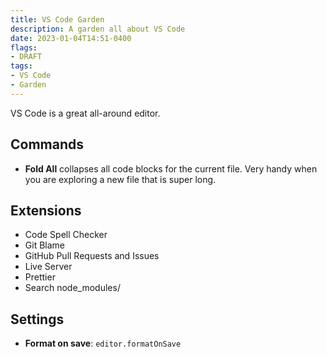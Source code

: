 ```yaml
---
title: VS Code Garden
description: A garden all about VS Code
date: 2023-01-04T14:51-0400
flags:
- DRAFT
tags:
- VS Code
- Garden
---
```

VS Code is a great all-around editor.

## Commands

- **Fold All** collapses all code blocks for the current file. Very handy when you are exploring a new file that is super long.

## Extensions

- Code Spell Checker
- Git Blame
- GitHub Pull Requests and Issues
- Live Server
- Prettier
- Search node_modules/

## Settings

- **Format on save**: `editor.formatOnSave`

